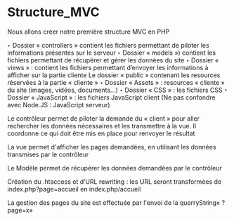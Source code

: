 # Structure_MVC
Nous allons créer notre première structure MVC en PHP


‣ Dossier « controllers » contient les fichiers permettant de piloter les informations présentes sur le serveur
‣ Dossier « models ») contient les fichiers permettant de récupérer et gérer les données du site
‣ Dossier « views » : contient les fichiers permettant d’envoyer les informations à afficher sur la partie cliente
Le dossier « public » contenant les resources réservées à la partie « cliente »
‣ Dossier « Assets » : resources « cliente » du site (images, vidéos, documents...)
‣ Dossier « CSS » : les fichiers CSS
‣ Dossier « JavaScript » : les fichiers JavaScript client
(Ne pas confondre avec Node.JS : JavaScript serveur)



Le contrôleur permet de piloter la demande du « client » pour aller rechercher les données nécessaires et les transmettre à la vue. Il
coordonne ce qui doit être mis en place pour renvoyer le résultat


La vue permet d'afficher les pages demandées, en utilisant les données transmises par le contrôleur


Le Modèle permet de récupérer les données demandées par le contrôleur


Création du .htaccess et d’URL rewriting : les URL seront transformées de index.php?page=accueil en index.php/accueil

La gestion des pages du site est effectuée par l'envoi de la querryString« ?page=x»
